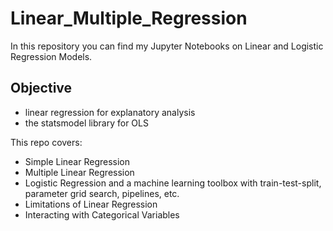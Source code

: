 # Linear_Multiple_Regression

In this repository you can find my Jupyter Notebooks on Linear and Logistic Regression Models.

## Objective 

* linear regression for explanatory analysis
* the statsmodel library for OLS

This repo covers:
* Simple Linear Regression
* Multiple Linear Regression
* Logistic Regression and a machine learning toolbox with train-test-split, parameter grid search, pipelines, etc.
* Limitations of Linear Regression
* Interacting with Categorical Variables
